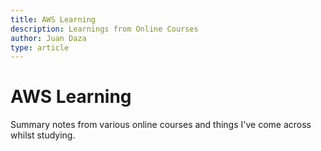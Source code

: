 ```yaml
---
title: AWS Learning
description: Learnings from Online Courses
author: Juan Daza
type: article
---
```

# AWS Learning

Summary notes from various online courses and things I've come across whilst studying.